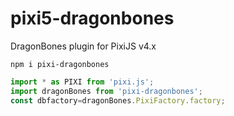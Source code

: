 # pixi5-dragonbones
DragonBones plugin for PixiJS v4.x

``
npm i pixi-dragonbones
``
```javascript
import * as PIXI from 'pixi.js';
import dragonBones from 'pixi-dragonbones';
const dbfactory=dragonBones.PixiFactory.factory;
```

